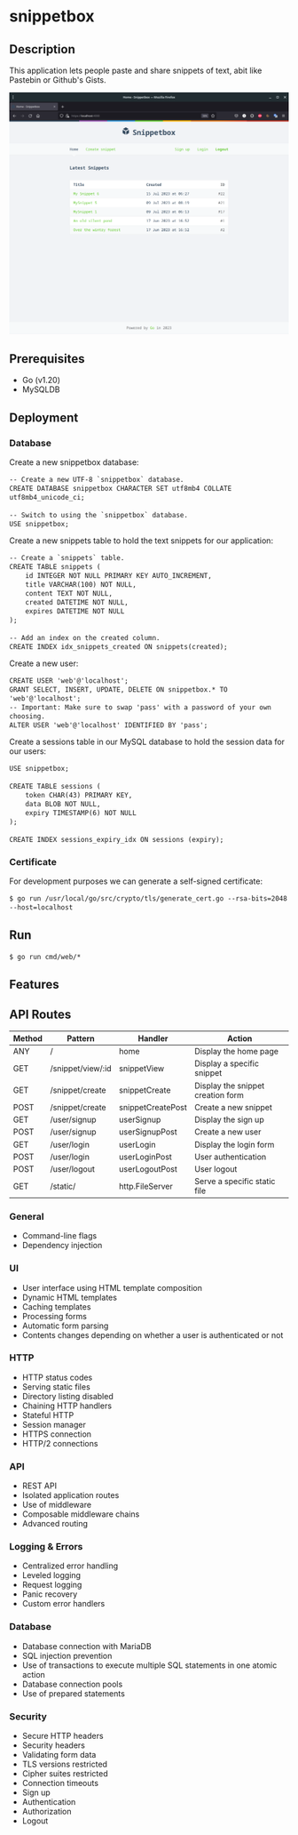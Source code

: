 # snippetbox

## Description

This application lets people paste and share snippets of text, abit like Pastebin or Github's Gists.

![snippetbox](./ui/static/img/screenshot.png)

## Prerequisites

* Go (v1.20)
* MySQLDB

## Deployment

### Database

Create a new snippetbox database:

```
-- Create a new UTF-8 `snippetbox` database.
CREATE DATABASE snippetbox CHARACTER SET utf8mb4 COLLATE utf8mb4_unicode_ci;

-- Switch to using the `snippetbox` database.
USE snippetbox;

```

Create a new snippets table to hold the text snippets for our application:

```
-- Create a `snippets` table.
CREATE TABLE snippets (
    id INTEGER NOT NULL PRIMARY KEY AUTO_INCREMENT,
    title VARCHAR(100) NOT NULL,
    content TEXT NOT NULL,
    created DATETIME NOT NULL,
    expires DATETIME NOT NULL
);

-- Add an index on the created column.
CREATE INDEX idx_snippets_created ON snippets(created);
```

Create a new user:

```
CREATE USER 'web'@'localhost';
GRANT SELECT, INSERT, UPDATE, DELETE ON snippetbox.* TO 'web'@'localhost';
-- Important: Make sure to swap 'pass' with a password of your own choosing.
ALTER USER 'web'@'localhost' IDENTIFIED BY 'pass';
```

Create a sessions table in our MySQL database to hold the session data for our users:

```
USE snippetbox;

CREATE TABLE sessions (
    token CHAR(43) PRIMARY KEY,
    data BLOB NOT NULL,
    expiry TIMESTAMP(6) NOT NULL
);

CREATE INDEX sessions_expiry_idx ON sessions (expiry);
```

### Certificate

For development purposes we can generate a self-signed certificate:

```
$ go run /usr/local/go/src/crypto/tls/generate_cert.go --rsa-bits=2048 --host=localhost
```

## Run

```$ go run cmd/web/*```

## Features

## API Routes

| Method    | Pattern           | Handler           | Action                            |
| --------- | ----------------- | ----------------- | --------------------------------- |
| ANY       | /                 | home              | Display the home page             |
| GET       | /snippet/view/:id | snippetView       | Display a specific snippet        |
| GET       | /snippet/create   | snippetCreate     | Display the snippet creation form |
| POST      | /snippet/create   | snippetCreatePost | Create a new snippet              |
| GET       | /user/signup      | userSignup        | Display the sign up               |
| POST      | /user/signup      | userSignupPost    | Create a new user                 |
| GET       | /user/login       | userLogin         | Display the login form            |
| POST      | /user/login       | userLoginPost     | User authentication               |
| POST      | /user/logout      | userLogoutPost    | User logout                       |
| GET       | /static/          | http.FileServer   | Serve a specific static file      |

### General

* Command-line flags
* Dependency injection

### UI

* User interface using HTML template composition
* Dynamic HTML templates
* Caching templates
* Processing forms
* Automatic form parsing
* Contents changes depending on whether a user is authenticated or not

### HTTP

* HTTP status codes
* Serving static files
* Directory listing disabled
* Chaining HTTP handlers
* Stateful HTTP
* Session manager
* HTTPS connection
* HTTP/2 connections

### API

* REST API
* Isolated application routes
* Use of middleware
* Composable middleware chains
* Advanced routing

### Logging & Errors

* Centralized error handling
* Leveled logging
* Request logging
* Panic recovery
* Custom error handlers

### Database

* Database connection with MariaDB
* SQL injection prevention
* Use of transactions to execute multiple SQL statements in one atomic action
* Database connection pools
* Use of prepared statements

### Security

* Secure HTTP headers
* Security headers
* Validating form data
* TLS versions restricted
* Cipher suites restricted
* Connection timeouts
* Sign up
* Authentication
* Authorization
* Logout